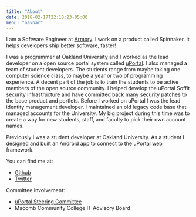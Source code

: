 ```yaml
---
title: "About"
date: 2018-02-17T22:10:23-05:00
menu: "navbar"
---
```

I am a Software Engineer at [Armory](https://www.armory.io/tribe). I work on a product called Spinnaker. It helps developers ship better software, faster!

I was a programmer at Oakland University and I worked as the lead developer on a open source portal system called [uPortal](https://github.com/Jasig/uPortal). I also managed a team of student developers. The students range from maybe taking one computer science class, to maybe a year or two of programming experience. A decent part of the job is to train the students to be active members of the open source community. I helped develop the uPortal Soffit security infrastructure and have committed back many security patches to the base product and portlets. Before I worked on uPortal I was the lead identity management developer. I maintained an old legacy code base that managed accounts for the University. My big project during this time was to create a way for new students, staff, and faculty to pick their own account names.

Previously I was a student developer at Oakland University. As a student I designed and built an Android app to connect to the uPortal web framework.


You can find me at:

* [Github](https://github.com/bpowell)
* [Twitter](https://twitter.com/bjpowel2)

Committee involvement:

* [uPortal Steering Committee](https://www.apereo.org/projects/uportal/uportal-steering-committee)
* Macomb Community College IT Advisory Board
